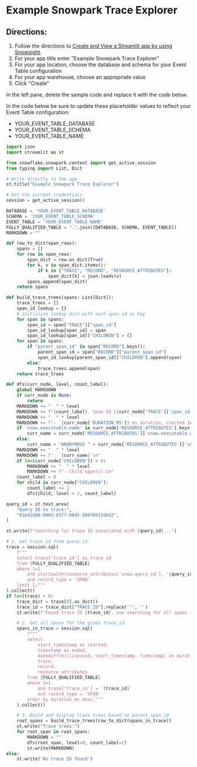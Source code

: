 # Example Snowpark Trace Explorer

## Directions:

1. Follow the directions to [Create and View a Streamlit app by using Snowsight](https://docs.snowflake.com/en/developer-guide/streamlit/create-streamlit-ui).
2. For your app title enter "Example Snowpark Trace Explorer"
3. For your app location, choose the database and schema for your Event Table configuration
4. For your app warehouse, choose an appropriate value
5. Click "Create"

In the left pane, delete the sample code and replace it with the code below.

In the code below be sure to update these placeholder values to reflect your Event Table configuration:

- YOUR_EVENT_TABLE_DATABASE
- YOUR_EVENT_TABLE_SCHEMA
- YOUR_EVENT_TABLE_NAME

```python
import json
import streamlit as st

from snowflake.snowpark.context import get_active_session
from typing import List, Dict

# Write directly to the app
st.title("Example Snowpark Trace Explorer")

# Get the current credentials
session = get_active_session()

DATABASE = 'YOUR_EVENT_TABLE_DATABASE'
SCHEMA = 'YOUR_EVENT_TABLE_SCHEMA'
EVENT_TABLE = 'YOUR_EVENT_TABLE_NAME'
FULLY_QUALIFIED_TABLE = ".".join([DATABASE, SCHEMA, EVENT_TABLE])
MARKDOWN = ""

def row_to_dict(span_rows):
    spans = []
    for row in span_rows:
        span_dict = row.as_dict(True)
        for k, v in span_dict.items():
            if k in ["TRACE", "RECORD", "RESOURCE_ATTRIBUTES"]:
                span_dict[k] = json.loads(v)
        spans.append(span_dict)
    return spans

def build_trace_trees(spans: List[Dict]):
    trace_trees = []
    span_id_lookup = {}
    # Initialize lookup dict with each span_id as key
    for span in spans:
        span_id = span["TRACE"]["span_id"]
        span_id_lookup[span_id] = span
        span_id_lookup[span_id]["CHILDREN"] = []
    for span in spans:
        if "parent_span_id" in span["RECORD"].keys():
            parent_span_id = span["RECORD"]["parent_span_id"]
            span_id_lookup[parent_span_id]["CHILDREN"].append(span)
        else:
            trace_trees.append(span)
    return trace_trees

def dfs(curr_node, level, count_label):
    global MARKDOWN
    if curr_node is None:
        return
    MARKDOWN += "  " * level
    MARKDOWN += f"{count_label}. Span ID [{curr_node['TRACE']['span_id']}](# \"TRACE: {str(curr_node['TRACE'])}, RECORD: {str(curr_node['RECORD'])}, RESOURCE_ATTRIBUTES: {str(curr_node['RESOURCE_ATTRIBUTES'])}\") (mouse over for more)\n"
    MARKDOWN += "  " * level
    MARKDOWN += f"- `{curr_node['DURATION_MS']} ms duration, started {curr_node['STARTED']}`\n"
    if 'snow.executable.name' in curr_node['RESOURCE_ATTRIBUTES'].keys():
        curr_name = curr_node['RESOURCE_ATTRIBUTES']['snow.executable.name']
    else:
        curr_name = "ANONYMOUS " + curr_node['RESOURCE_ATTRIBUTES']['snow.executable.type']
    MARKDOWN += "  " * level
    MARKDOWN += f"- `{curr_name}`\n"
    if len(curr_node["CHILDREN"]) > 0:
        MARKDOWN += "  " * level
        MARKDOWN += f"- Child span(s):\n"
    count_label = 0
    for child in curr_node["CHILDREN"]:
        count_label += 1
        dfs(child, level + 1, count_label)

query_id = st.text_area(
    "Query ID to trace:",
    "01b42d80-0002-65f7-0045-80070015d8d2",
)

st.write(f"Searching for trace ID associated with {query_id}...")

# 1. Get trace_id from query_id.
trace = session.sql(
    f"""
    select trace['trace_id'] as trace_id
    from {FULLY_QUALIFIED_TABLE}
    where 1=1
        and startswith(resource_attributes['snow.query.id'], '{query_id.lower()}')
        and record_type = 'SPAN'
    limit 1;"""
).collect()
if len(trace) > 0:
    trace_dict = trace[0].as_dict()
    trace_id = trace_dict["TRACE_ID"].replace('"', '')
    st.write(f"Found trace ID {trace_id}, now searching for all spans in the trace...")

    # 2. Get all spans for the given trace_id
    spans_in_trace = session.sql(
        f"""
        select
            start_timestamp as started,
            timestamp as ended,
            datediff(millisecond, start_timestamp, timestamp) as duration_ms,
            trace,
            record,
            resource_attributes
        from {FULLY_QUALIFIED_TABLE}
        where 1=1
            and trace['trace_id'] = '{trace_id}'
            and record_type = 'SPAN'
        order by duration_ms desc;"""
    ).collect()

    # 3. Build and display trace trees based on parent_span_id
    root_spans = build_trace_trees(row_to_dict(spans_in_trace))
    st.write("Trace trees:")
    for root_span in root_spans:
        MARKDOWN = ""
        dfs(root_span, level=0, count_label=1)
        st.write(MARKDOWN)
else:
    st.write('No trace ID found')
```
